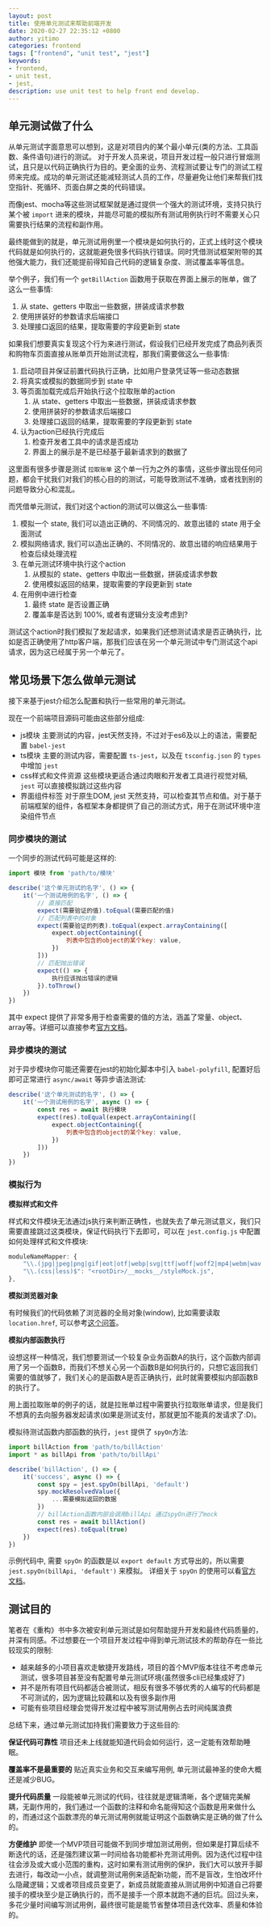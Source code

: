 ```yaml
---
layout: post
title: 使用单元测试来帮助前端开发
date: 2020-02-27 22:35:12 +0800
author: yitimo
categories: frontend
tags: ["frontend", "unit test", "jest"]
keywords:
- frontend,
- unit test,
- jest,
description: use unit test to help front end develop.
---
```


## 单元测试做了什么

从单元测试字面意思可以想到，这是对项目内的某个最小单元(类的方法、工具函数、条件语句)进行的测试。
对于开发人员来说，项目开发过程一般只进行冒烟测试，且只是以代码正确执行为目的。更全面的业务、流程测试要让专门的测试工程师来完成。成功的单元测试还能减轻测试人员的工作，尽量避免让他们来帮我们找空指针、死循环、页面白屏之类的代码错误。

而像jest、mocha等这些测试框架就是通过提供一个强大的测试环境，支持只执行某个被 ``import`` 进来的模块，并能尽可能的模拟所有测试用例执行时不需要关心只需要执行结果的流程和副作用。

最终能做到的就是，单元测试用例里一个模块是如何执行的，正式上线时这个模块代码就是如何执行的，这就能避免很多代码执行错误。同时凭借测试框架附带的其他强大能力，我们还能提前得知自己代码的逻辑复杂度、测试覆盖率等信息。

举个例子，我们有一个 ``getBillAction`` 函数用于获取在界面上展示的账单，做了这么一些事情:

1. 从 state、getters 中取出一些数据，拼装成请求参数
2. 使用拼装好的参数请求后端接口
3. 处理接口返回的结果，提取需要的字段更新到 state

如果我们想要真实复现这个行为来进行测试，假设我们已经开发完成了商品列表页和购物车页面直接从账单页开始测试流程，那我们需要做这么一些事情:

1. 启动项目并保证前置代码执行正确，比如用户登录凭证等一些动态数据
2. 将真实或模拟的数据同步到 state 中
3. 等页面加载完成后开始执行这个拉取账单的action
    1. 从 state、getters 中取出一些数据，拼装成请求参数
    2. 使用拼装好的参数请求后端接口
    3. 处理接口返回的结果，提取需要的字段更新到 state
4. 认为action已经执行完成后
    1. 检查开发者工具中的请求是否成功
    2. 界面上的展示是不是已经基于最新请求到的数据了

这里面有很多步骤是测试 ``拉取账单`` 这个单一行为之外的事情，这些步骤出现任何问题，都会干扰我们对我们的核心目的的测试，可能导致测试不准确，或者找到别的问题导致分心和混乱。

而凭借单元测试，我们对这个action的测试可以做这么一些事情:

1. 模拟一个 state, 我们可以造出正确的、不同情况的、故意出错的 state 用于全面测试
2. 模拟网络请求, 我们可以造出正确的、不同情况的、故意出错的响应结果用于检查后续处理流程
3. 在单元测试环境中执行这个action
    1. 从模拟的 state、getters 中取出一些数据，拼装成请求参数
    2. 使用模拟返回的结果，提取需要的字段更新到 state
4. 在用例中进行检查
    1. 最终 state 是否设置正确
    2. 覆盖率是否达到 100%, 或者有逻辑分支没考虑到?

测试这个action时我们模拟了发起请求，如果我们还想测试请求是否正确执行，比如是否正确使用了http客户端，那我们应该在另一个单元测试中专门测试这个api请求，因为这已经属于另一个单元了。

## 常见场景下怎么做单元测试

接下来基于jest介绍怎么配置和执行一些常用的单元测试。

现在一个前端项目源码可能由这些部分组成:

- js模块 主要测试的内容，jest天然支持，不过对于es6及以上的语法，需要配置 ``babel-jest``
- ts模块 主要的测试内容，需要配置 ``ts-jest``，以及在 ``tsconfig.json`` 的 ``types`` 中增加 ``jest``
- css样式和文件资源 这些模块更适合通过肉眼和开发者工具进行视觉对稿, ``jest`` 可以直接模拟跳过这些内容
- 界面组件标签 对于原生DOM, jest 天然支持，可以检查其节点和值。对于基于前端框架的组件，各框架本身都提供了自己的测试方式，用于在测试环境中渲染组件节点

### 同步模块的测试

一个同步的测试代码可能是这样的:

``` js
import 模块 from 'path/to/模块'

describe('这个单元测试的名字', () => {
    it('一个测试用例的名字', () => {
        // 直接匹配
        expect(需要验证的值).toEqual(需要匹配的值)
        // 匹配列表中的对象
        expect(需要验证的列表).toEqual(expect.arrayContaining([
            expect.objectContaining({
                列表中包含的object的某个key: value,
            })
        ]))
        // 匹配抛出错误
        expect(() => {
            执行应该抛出错误的逻辑
        }).toThrow()
    })
})
```

其中 expect 提供了非常多用于检查需要的值的方法，涵盖了常量、object、array等。详细可以直接参考[官方文档](https://jestjs.io/docs/en/using-matchers)。

### 异步模块的测试

对于异步模块你可能还需要在jest的初始化脚本中引入 ``babel-polyfill``, 配置好后即可正常进行 ``async/await`` 等异步语法测试:

``` js
describe('这个单元测试的名字', () => {
    it('一个测试用例的名字', async () => {
        const res = await 执行模块
        expect(res).toEqual(expect.arrayContaining([
            expect.objectContaining({
                列表中包含的object的某个key: value,
            })
        ]))
    })
})
```

### 模拟行为

**模拟样式和文件**

样式和文件模块无法通过js执行来判断正确性，也就失去了单元测试意义，我们只需要直接跳过这类模块，保证代码执行下去即可，可以在 ``jest.config.js`` 中配置如何处理样式和文件模块:

``` js
moduleNameMapper: {
    "\\.(jpg|jpeg|png|gif|eot|otf|webp|svg|ttf|woff|woff2|mp4|webm|wav|mp3|m4a|aac|oga)$": "<rootDir>/__mocks__/fileMock.js",
    "\\.(css|less)$": "<rootDir>/__mocks__/styleMock.js",
},
```

**模拟浏览器对象**

有时候我们的代码依赖了浏览器的全局对象(window), 比如需要读取``location.href``, 可以参考[这个问答](https://stackoverflow.com/a/54021633)。

**模拟内部函数执行**

设想这样一种情况，我们想要测试一个较复杂业务函数A的执行，这个函数内部调用了另一个函数B，而我们不想关心另一个函数B是如何执行的，只想它返回我们需要的值就够了，我们关心的是函数A是否正确执行，此时就需要模拟内部函数B的执行了。

用上面拉取账单的例子的话，就是拉账单过程中需要执行拉取账单请求，但是我们不想真的去向服务器发起请求(如果是测试支付，那就更加不能真的发请求了:D)。

模拟待测试函数内部函数的执行，``jest`` 提供了 ``spyOn``方法:

``` js
import billAction from 'path/to/billAction'
import * as billApi from 'path/to/billApi'

describe('billAction', () => {
    it('success', async () => {
        const spy = jest.spyOn(billApi, 'default')
        spy.mockResolvedValue({
            ...需要模拟返回的数据
        })
        // billAction函数内部会调用billApi 通过spyOn进行了mock
        const res = await billAction()
        expect(res).toEqual(true)
    })
})
```

示例代码中, 需要 ``spyOn`` 的函数是以 ``export default`` 方式导出的，所以需要 ``jest.spyOn(billApi, 'default')`` 来模拟。
详细关于 ``spyOn`` 的使用可以看[官方文档](https://jestjs.io/docs/en/jest-object#jestspyonobject-methodname)。

## 测试目的

笔者在《重构》书中多次被安利单元测试是如何帮助提升开发和最终代码质量的，并深有同感。不过想要在一个项目开发过程中得到单元测试技术的帮助存在一些比较现实的限制:

- 越来越多的小项目喜欢走敏捷开发路线，项目的首个MVP版本往往不考虑单元测试，很多项目甚至没有配置号单元测试环境(虽然很多cli已经集成好了)
- 并不是所有项目代码都适合被测试，相反有很多不够优秀的人编写的代码都是不可测试的，因为逻辑比较藕和以及有很多副作用
- 可能有些项目经理会觉得开发过程中被写测试用例占去时间纯属浪费

总结下来，通过单元测试加持我们需要致力于这些目的:

**保证代码可靠性** 项目还未上线就能知道代码会如何运行，这一定能有效帮助睡眠。

**覆盖率不是最重要的** 贴近真实业务和交互来编写用例, 单元测试最神圣的使命大概还是减少BUG。

**提升代码质量** 一段能被单元测试的代码，往往就是逻辑清晰，各个逻辑完美解耦，无副作用的，我们通过一个函数的注释和命名能得知这个函数是用来做什么的，而通过这个函数漂亮的单元测试用例就能证明这个函数确实是正确的做了什么的。

**方便维护** 即使一个MVP项目可能做不到同步增加测试用例，但如果是打算后续不断迭代的话，还是强烈建议第一时间给各功能都补充测试用例。因为迭代过程中往往会涉及或大或小范围的重构，这时如果有测试用例的保护，我们大可以放开手脚去进行，每改动一小点，就调整测试用例来适配新功能，而不是盲改，生怕改坏什么隐藏逻辑；又或者项目成员变更了，新成员就能直接从测试用例中知道自己将要接手的模块至少是正确执行的，而不是接手一个原本就跑不通的巨坑。回过头来，多花少量时间编写测试用例，最终很可能是能节省整体项目迭代效率、质量和体验的。
